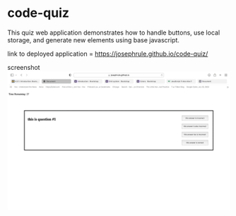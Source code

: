 # code-quiz

This quiz web application demonstrates how to handle buttons, use local storage, and generate new elements using base javascript.

link to deployed application = https://josephrule.github.io/code-quiz/

screenshot
![image](assets/images/ScreenShot.png)